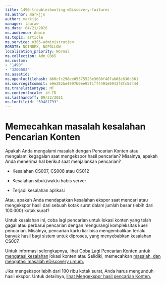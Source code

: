 ```yaml
---
title: 1490-troubleshooting-eDiscovery-failures
ms.author: markjjo
author: markjjo
manager: lauraw
ms.date: 04/21/2020
ms.audience: Admin
ms.topic: article
ms.service: o365-administration
ROBOTS: NOINDEX, NOFOLLOW
localization_priority: Normal
ms.collection: Adm_O365
ms.custom:
- "1490"
- "3200003"
ms.assetid: ''
ms.openlocfilehash: b60cfc298ee05375523e3660f407ab03e630c861
ms.sourcegitcommit: e9e282be4997b0ee95f1ff4491e0943f8fc52444
ms.translationtype: MT
ms.contentlocale: id-ID
ms.lasthandoff: 09/22/2021
ms.locfileid: "59481793"
---
```

# <a name="troubleshoot-content-search-errors"></a>Memecahkan masalah kesalahan Pencarian Konten

Apakah Anda mengalami masalah dengan Pencarian Konten atau mengalami kegagalan saat mengekspor hasil pencarian?
Misalnya, apakah Anda menerima hal berikut saat menjalankan pencarian?

- Kesalahan CS007, CS008 atau CS012

- Kesalahan sibuk/waktu habis server

- Terjadi kesalahan aplikasi

Atau, apakah Anda mendapatkan kesalahan ekspor saat mencari atau mengekspor hasil dari sebuah kotak surat dalam jumlah besar (lebih dari 100.000) kotak surat?

Untuk kesalahan ini, coba lagi pencarian untuk lokasi konten yang telah gagal atau perbarui pencarian dengan mengurangi kompleksitas kueri pencarian. Misalnya, pencarian kartu liar bisa mengembalikan terlalu banyak hasil bagi sistem untuk diproses, yang menyebabkan kesalahan CS007.   

Untuk informasi selengkapnya, lihat [Coba Lagi Pencarian Konten untuk mengatasi kesalahan](https://docs.microsoft.com/microsoft-365/compliance/retry-failed-content-search) lokasi konten atau Selidiki, memecahkan [masalah, dan mengatasi masalah eDiscovery umum.](https://docs.microsoft.com/microsoft-365/compliance/ediscovery-troubleshooting-common-issues)

Jika mengekspor lebih dari 100 ribu kotak surat, Anda harus mengunduh hasil ekspor. Untuk detailnya, [lihat Mengekspor hasil pencarian Konten.](https://docs.microsoft.com/microsoft-365/compliance/export-search-results)
